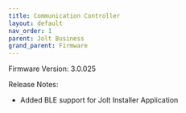 ```yaml
---
title: Communication Controller
layout: default
nav_order: 1
parent: Jolt Business
grand_parent: Firmware
---
```




Firmware Version: 3.0.025

Release Notes:
- Added BLE support for Jolt Installer Application